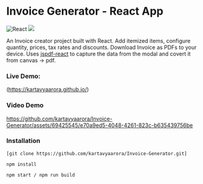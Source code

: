 # Invoice Generator - React App
![React](https://img.shields.io/badge/react-%2320232a.svg?style=for-the-badge&logo=react&logoColor=%2361DAFB) ![](https://img.shields.io/badge/bootstrap-%23563D7C.svg?style=for-the-badge&logo=bootstrap&logoColor=white)

An Invoice creator project built with React. Add itemized items, configure quantity, prices, tax rates and discounts. Download Invoice as PDFs to your device. Uses [jspdf-react](https://www.npmjs.com/package/jspdf-react) to capture the data from the modal and covert it from canvas -> pdf.

### Live Demo:
(https://kartavyaarora.github.io/)

### Video Demo



https://github.com/kartavyaarora/Invoice-Generator/assets/69425545/e70a9ed5-4048-4261-823c-b635439756be



### Installation

```
[git clone https://github.com/kartavyaarora/Invoice-Generator.git]

npm install

npm start / npm run build
```



